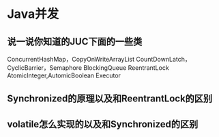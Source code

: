 # Java并发

## 说一说你知道的JUC下面的一些类

   ConcurrentHashMap，CopyOnWriteArrayList
   CountDownLatch，CyclicBarrier，Semaphore
   BlockingQueue
   ReentrantLock
   AtomicInteger,AutomicBoolean
   Executor

## Synchronized的原理以及和ReentrantLock的区别

## volatile怎么实现的以及和Synchronized的区别
  
